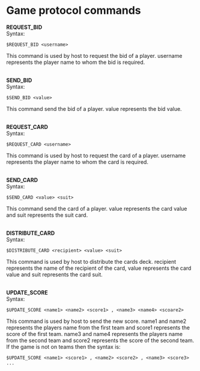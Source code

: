Game protocol commands
=========

**REQUEST_BID**
<br>Syntax:<br/>
```
$REQUEST_BID <username>
```
This command is used by host to request the bid of a player. username
represents the player name to whom the bid is required.



<br>**SEND_BID**<br/>
Syntax:
```
$SEND_BID <value>
```
This command send the bid of a player. value represents the bid value.



<br>**REQUEST_CARD**<br/>
Syntax:
```
$REQUEST_CARD <username>
```
This command is used by host to request the card of a player. username
represents the player name to whom the card is required.



<br>**SEND_CARD**<br/>
Syntax:
```
$SEND_CARD <value> <suit>
```
This command send the card of a player. value represents the card value and
suit represents the suit card.



<br>**DISTRIBUTE_CARD**<br/>
Syntax:
```
$DISTRIBUTE_CARD <recipient> <value> <suit>
```
This command is used by host to distribute the cards deck. recipient
represents the name of the recipient of the card, value represents the card
value and suit represents the card suit.



<br>**UPDATE_SCORE**<br/>
Syntax:
```
$UPDATE_SCORE <name1> <name2> <score1> , <name3> <name4> <scoare2>
```
This command is used by host to send the new score. name1 and name2
represents the players name from the first team and score1 represents the
score of the first team. name3 and name4 represents the players name from
the second team and score2 represents the score of the second team.
If the game is not on teams then the syntax is:
```
$UPDATE_SCORE <name1> <score1> , <name2> <score2> , <name3> <score3> ...
```
